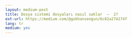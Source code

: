 ```yaml
---
layout: medium-post
title: Dosya sistemi dosyaları nasıl saklar  —  2?
ext-url: https://medium.com/@gokhansengun/6c82a274274f
lang: tr
medium: yes 
---
```

